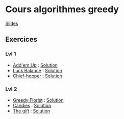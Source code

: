 # Cours algorithmes greedy
  [Slides](Cours%206%20-%20Greedy.pdf)

## Exercices

### Lvl 1

 - [Add'em Up](https://www.codingame.com/ide/puzzle/addem-up) : [Solution](addem-up.py)
 - [Luck Balance](https://www.hackerrank.com/challenges/luck-balance/problem) : [Solution](luck.py)
 - [Chief-hopper](https://www.hackerrank.com/challenges/chief-hopper/problem) : [Solution](chief-hopper.py)

### Lvl 2

 - [Greedy Florist](https://www.hackerrank.com/challenges/greedy-florist/problem) : [Solution](greedyflorist.py)
 - [Candies](https://www.hackerrank.com/challenges/candies/problem) : [Solution](Candies.py)
 - [The gift](https://www.codingame.com/ide/puzzle/the-gift) : [Solution](the-gift.py)


